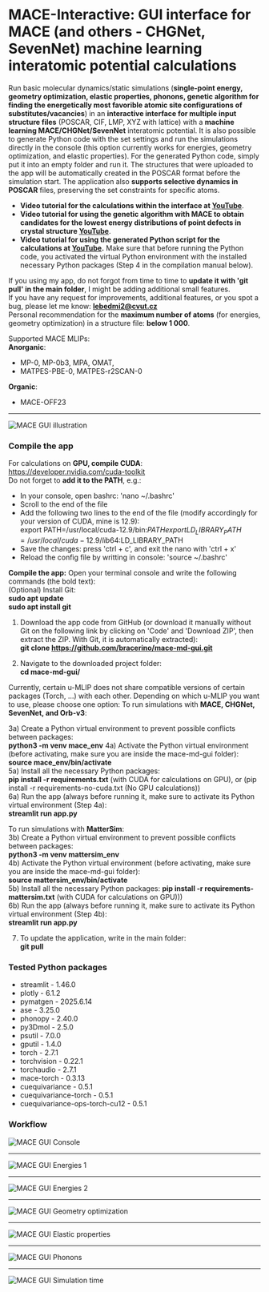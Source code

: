 # MACE-Interactive: GUI interface for MACE (and others - CHGNet, SevenNet) machine learning interatomic potential calculations

Run basic molecular dynamics/static simulations (**single-point energy, geometry optimization, elastic properties, phonons, genetic algorithm for finding the energetically most favorible atomic site configurations of substitutes/vacancies**) in an **interactive interface for multiple input structure files** (POSCAR, CIF, LMP, XYZ with lattice) with a **machine learning MACE/CHGNet/SevenNet** interatomic potential. It is also possible to generate Python code with the set settings and run the simulations directly in the console (this option currently works for energies, geometry optimization, and elastic properties). For the generated Python code, simply put it into an empty folder and run it. The structures that were uploaded to the app will be automatically created in the POSCAR format before the simulation start. 
The application also **supports selective dynamics in POSCAR** files, preserving the set constraints for specific atoms.


- **Video tutorial for the calculations within the interface at [YouTube](https://youtu.be/xh98fQqKXaI?si=m0Hysd9dvZis0any)**.   
- **Video tutorial for using the genetic algorithm with MACE to obtain candidates for the lowest energy distributions of point defects in crystal structure [YouTube](https://youtu.be/SXUsAsatyRQ?si=3MKPwuyHk7AtLNeK)**.   
- **Video tutorial for using the generated Python script for the calculations at [YouTube](https://youtu.be/w6hmvzC2J-8?si=9BYWJuUg7pohL1sw).** Make sure that before running the Python code, you activated the virtual Python environment with the installed necessary Python packages (Step 4 in the compilation manual below).


If you using my app, do not forgot from time to time to **update it with 'git pull' in the main folder**, I might be adding additional small features.   
If you have any request for improvements, additional features, or you spot a bug, please let me know: **lebedmi2@cvut.cz**  
Personal recommendation for the **maximum number of atoms** (for energies, geometry optimization) in a structure file: **below 1 000**. 

Supported MACE MLIPs:  
**Anorganic**:  
- MP-0, MP-0b3, MPA, OMAT,  
- MATPES-PBE-0, MATPES-r2SCAN-0  

**Organic**:
- MACE-OFF23  
---
![MACE GUI illustration](images/Mace-1.png)

### **Compile the app**  

For calculations on **GPU, compile CUDA**:  
https://developer.nvidia.com/cuda-toolkit  
Do not forget to **add it to the PATH**, e.g.:  
- In your console, open bashrc: 'nano ~/.bashrc'  
- Scroll to the end of the file  
- Add the following two lines to the end of the file (modify accordingly for your version of CUDA, mine is 12.9):  
export PATH=/usr/local/cuda-12.9/bin:$PATH  
export LD_LIBRARY_PATH=/usr/local/cuda-12.9/lib64:$LD_LIBRARY_PATH  
- Save the changes: press 'ctrl + c', and exit the nano with 'ctrl + x'  
- Reload the config file by writting in console: 'source ~/.bashrc'
  


**Compile the app:** Open your terminal console and write the following commands (the bold text):  
(Optional) Install Git:  
      **sudo apt update**  
      **sudo apt install git**    
      
  1) Download the app code from GitHub (or download it manually without Git on the following link by clicking on 'Code' and 'Download ZIP', then extract the ZIP. With Git, it is automatically   extracted):  
      **git clone https://github.com/bracerino/mace-md-gui.git**

  2) Navigate to the downloaded project folder:  
      **cd mace-md-gui/**

Currently, certain u-MLIP does not share compatible versions of certain packages (Torch, ...) with each other. Depending on which u-MLIP you want to use, please choose one option: 
To run simulations with **MACE, CHGNet, SevenNet, and Orb-v3**:

  3a) Create a Python virtual environment to prevent possible conflicts between packages:  
      **python3 -m venv mace_env**
  4a) Activate the Python virtual environment (before activating, make sure you are inside the mace-md-gui folder):  
      **source mace_env/bin/activate**  
  5a) Install all the necessary Python packages:  
   **pip install -r requirements.txt** (with CUDA for calculations on GPU), or (pip install -r requirements-no-cuda.txt (No GPU calculations))  
  6a) Run the app (always before running it, make sure to activate its Python virtual environment (Step 4a):  
      **streamlit run app.py**  

To run simulations with **MatterSim**:  
  3b) Create a Python virtual environment to prevent possible conflicts between packages:  
      **python3 -m venv mattersim_env**  
  4b) Activate the Python virtual environment (before activating, make sure you are inside the mace-md-gui folder):  
      **source mattersim_env/bin/activate**  
  5b) Install all the necessary Python packages: 
      **pip install -r requirements-mattersim.txt** (with CUDA for calculations on GPU)))  
  6b) Run the app (always before running it, make sure to activate its Python virtual environment (Step 4b):  
      **streamlit run app.py**  

  7) To update the application, write in the main folder:  
      **git pull**
 
### **Tested Python packages**  
- streamlit - 1.46.0  
- plotly - 6.1.2  
- pymatgen - 2025.6.14  
- ase - 3.25.0  
- phonopy - 2.40.0  
- py3Dmol - 2.5.0  
- psutil - 7.0.0  
- gputil - 1.4.0  
- torch - 2.7.1  
- torchvision - 0.22.1    
- torchaudio - 2.7.1
- mace-torch - 0.3.13    
- cuequivariance - 0.5.1  
- cuequivariance-torch - 0.5.1  
- cuequivariance-ops-torch-cu12 - 0.5.1  

### **Workflow**

![MACE GUI Console](images/Mace-2.png)

---

![MACE GUI Energies 1](images/Mace-3.png)

---

![MACE GUI Energies 2](images/Mace-4.png)

---

![MACE GUI Geometry optimization](images/Mace-5.png)

---

![MACE GUI Elastic properties](images/Mace-6.png)

---

![MACE GUI Phonons](images/app-4.png)

---

![MACE GUI Simulation time](images/Mace-8.png)
